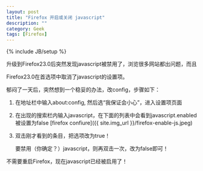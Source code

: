 ```yaml
---
layout: post
title: "Firefox 开启或关闭 javascript"
description: ""
category: Geek
tags: [Firefox]
---
```

{% include JB/setup %}

升级到Firefox23.0后突然发现javascript被禁用了，浏览很多网站都出问题，而且

Firefox23.0在首选项中取消了javascript的设置项。

郁闷了一天后，突然想到一个稳妥的办法，改config，步骤如下：

1. 在地址栏中输入about:config, 然后选“我保证会小心”，进入设置项页面

2. 在出现的搜索栏内输入javascript，在下面的列表中会看到javascript.enabled被设置为false
[firefox confiure]({{ site.img_url }}/firefox-enable-js.jpeg)

3. 双击刚才看到的条目，把选项改为true！

   要禁用（你确定？）javascript，则再双击一次，改为false即可！


不需要重启Firefox，现在javascript已经被启用了！